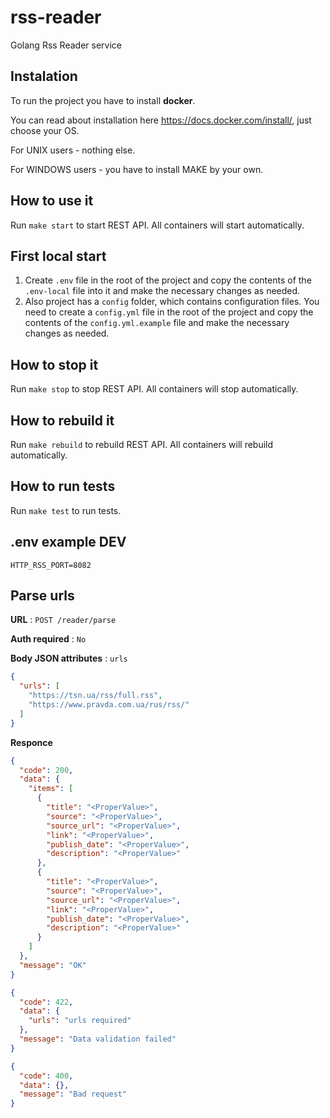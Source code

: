 # rss-reader
Golang Rss Reader service

## Instalation

To run the project you have to install **docker**.

You can read about installation here https://docs.docker.com/install/, just choose your OS.

For UNIX users - nothing else.

For WINDOWS users - you have to install MAKE by your own.

## How to use it

Run `make start` to start REST API. All containers will start automatically.

## First local start

1. Create `.env` file in the root of the project and copy the contents of the `.env-local` file into it and make the necessary changes as needed.
2. Also project has a `config` folder, which contains configuration files. You need to create a `сonfig.yml` file in the root of the project and copy the contents of the `config.yml.example` file and make the necessary changes as needed.

## How to stop it

Run `make stop` to stop REST API. All containers will stop automatically.

## How to rebuild it

Run `make rebuild` to rebuild REST API. All containers will rebuild automatically.

## How to run tests

Run `make test` to run tests.

## .env example DEV

```
HTTP_RSS_PORT=8082
```

## Parse urls

**URL** : `POST /reader/parse`

**Auth required** : `No`

**Body JSON attributes** : `urls`

```json
{
  "urls": [
    "https://tsn.ua/rss/full.rss",
    "https://www.pravda.com.ua/rus/rss/"
  ]
}
```

**Responce**

```json
{
  "code": 200,
  "data": {
    "items": [
      {
        "title": "<ProperValue>",
        "source": "<ProperValue>",
        "source_url": "<ProperValue>",
        "link": "<ProperValue>",
        "publish_date": "<ProperValue>",
        "description": "<ProperValue>"
      },
      {
        "title": "<ProperValue>",
        "source": "<ProperValue>",
        "source_url": "<ProperValue>",
        "link": "<ProperValue>",
        "publish_date": "<ProperValue>",
        "description": "<ProperValue>"
      }
    ]
  },
  "message": "OK"
}
```

```json
{
  "code": 422,
  "data": {
    "urls": "urls required"
  },
  "message": "Data validation failed"
}
```

```json
{
  "code": 400,
  "data": {},
  "message": "Bad request"
}
```
